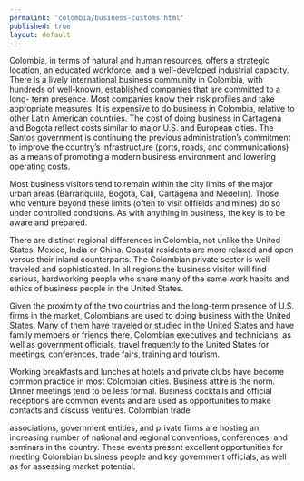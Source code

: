 ```yaml
---
permalink: 'colombia/business-customs.html'
published: true
layout: default
---
```

Colombia, in terms of natural and human resources, offers a strategic location, an educated workforce, and a well-developed industrial capacity. There is a lively international business community in Colombia, with hundreds of well-known, established companies that are committed to a long- term presence. Most companies know their risk profiles and take appropriate measures. It is expensive to do business in Colombia, relative to other Latin American countries. The cost of doing business in Cartagena and Bogota reflect costs similar to major U.S. and European cities. The Santos government is continuing the previous administration’s commitment to improve the country’s infrastructure (ports, roads, and communications) as a means of promoting a modern business environment and lowering operating costs.

Most business visitors tend to remain within the city limits of the major urban areas (Barranquilla, Bogota, Cali, Cartagena and Medellin). Those who venture beyond these limits (often to visit oilfields and mines) do so under controlled conditions. As with anything in business, the key is to be aware and prepared.

There are distinct regional differences in Colombia, not unlike the United States, Mexico, India or China. Coastal residents are more relaxed and open versus their inland counterparts. The Colombian private sector is well traveled and sophisticated. In all regions the business visitor will find serious, hardworking people who share many of the same work habits and ethics of business people in the United States.

Given the proximity of the two countries and the long-term presence of U.S. firms in the market, Colombians are used to doing business with the United States. Many of them have traveled or studied in the United States and have family members or friends there. Colombian executives and technicians, as well as government officials, travel frequently to the United States for meetings, conferences, trade fairs, training and tourism.

Working breakfasts and lunches at hotels and private clubs have become common practice in most Colombian cities. Business attire is the norm. Dinner meetings tend to be less formal. Business cocktails and official receptions are common events and are used as opportunities to make contacts and discuss ventures. Colombian trade

associations, government entities, and private firms are hosting an increasing number of national and regional conventions, conferences, and seminars in the country. These events present excellent opportunities for meeting Colombian business people and key government officials, as well as for assessing market potential.
